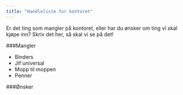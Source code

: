 ```yaml
---
title: "Handleliste for kontoret"
---
```


Er det ting som mangler på kontoret, eller har du ønsker om ting vi skal kjøpe inn? Skriv det her, så skal vi se på det!

###Mangler

- Binders
- Jif universal
- Mopp til moppen
- Penner

###Ønsker